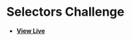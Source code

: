 # Selectors Challenge

- [**View Live**](https://tahmid-sarker.github.io/Modern-HTML-CSS-Notes/10-Advanced-Selectors/10-Selectors-Challenge/)